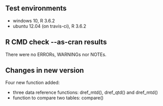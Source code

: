 ## Test environments

* windows 10, R 3.6.2
* ubuntu 12.04 (on travis-ci), R 3.6.2

## R CMD check --as-cran results

There were no ERRORs, WARNINGs nor NOTEs.

## Changes in new version

Four new function added:

* three data reference functions: dref_mtd(), dref_qtd() and dref_mtd()
* function to compare two tables: compare()
